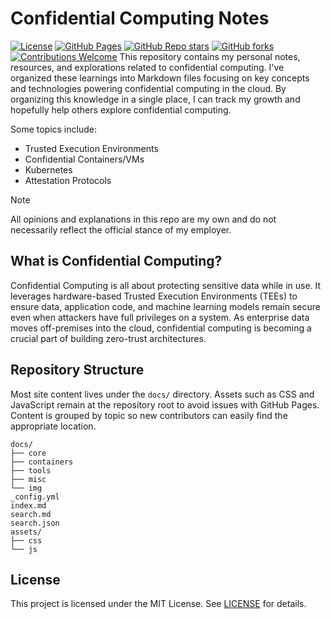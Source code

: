 # Confidential Computing Notes

[![License](https://img.shields.io/badge/license-MIT-blue.svg)](LICENSE)
[![GitHub Pages](https://img.shields.io/badge/docs-View%20Site-blue)](https://ksayid.github.io/confidential-computing-notes/)
[![GitHub Repo stars](https://img.shields.io/github/stars/ksayid/confidential-computing-notes?style=social)](https://github.com/ksayid/confidential-computing-notes/stargazers)
[![GitHub forks](https://img.shields.io/github/forks/ksayid/confidential-computing-notes?style=social)](https://github.com/ksayid/confidential-computing-notes/network)
[![Contributions Welcome](https://img.shields.io/badge/contributions-welcome-brightgreen.svg)](https://github.com/ksayid/confidential-computing-notes/issues)
This repository contains my personal notes, resources, and explorations related to confidential computing. I've organized these learnings into Markdown files focusing on key concepts and technologies powering confidential computing in the cloud. By organizing this knowledge in a single place, I can track my growth and hopefully help others explore confidential computing.

Some topics include:
* Trusted Execution Environments
* Confidential Containers/VMs
* Kubernetes
* Attestation Protocols

> [!NOTE]
> All opinions and explanations in this repo are my own and do not necessarily reflect the official stance of my employer.

## What is Confidential Computing?
Confidential Computing is all about protecting sensitive data while in use. It leverages hardware-based Trusted Execution Environments (TEEs) to ensure data, application code, and machine learning models remain secure even when attackers have full privileges on a system. As enterprise data moves off-premises into the cloud, confidential computing is becoming a crucial part of building zero-trust architectures.

## Repository Structure
Most site content lives under the `docs/` directory. Assets such as CSS and
JavaScript remain at the repository root to avoid issues with GitHub Pages.
Content is grouped by topic so new contributors can easily find the appropriate
location.

```
docs/
├── core
├── containers
├── tools
├── misc
└── img
_config.yml
index.md
search.md
search.json
assets/
├── css
└── js
```

## License
This project is licensed under the MIT License. See [LICENSE](LICENSE) for details.
